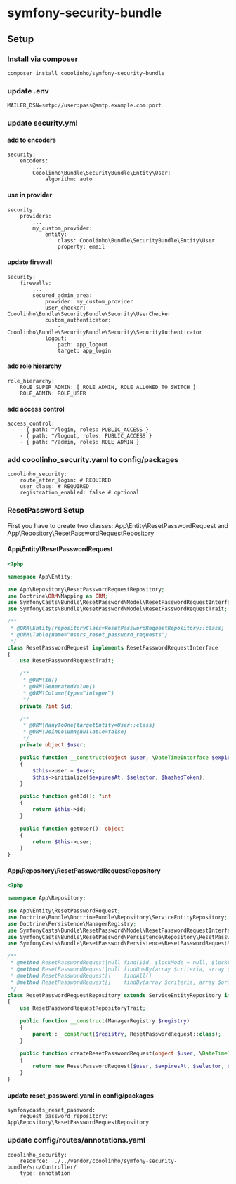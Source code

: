 # symfony-security-bundle

## Setup

### Install via composer

``
composer install cooolinho/symfony-security-bundle
``

### update .env

    MAILER_DSN=smtp://user:pass@smtp.example.com:port

### update security.yml

#### add to encoders

    security:
        encoders:
            ...
            Cooolinho\Bundle\SecurityBundle\Entity\User:
                algorithm: auto

#### use in provider

    security:
        providers:
            ...
            my_custom_provider:
                entity:
                    class: Cooolinho\Bundle\SecurityBundle\Entity\User
                    property: email

#### update firewall

    security:
        firewalls:
            ...
            secured_admin_area:
                provider: my_custom_provider
                user_checker: Cooolinho\Bundle\SecurityBundle\Security\UserChecker
                custom_authenticator:
                    - Cooolinho\Bundle\SecurityBundle\Security\SecurityAuthenticator
                logout:
                    path: app_logout
                    target: app_login

#### add role hierarchy

    role_hierarchy:
        ROLE_SUPER_ADMIN: [ ROLE_ADMIN, ROLE_ALLOWED_TO_SWITCH ]
        ROLE_ADMIN: ROLE_USER

#### add access control

    access_control:
        - { path: ^/login, roles: PUBLIC_ACCESS }
        - { path: ^/logout, roles: PUBLIC_ACCESS }
        - { path: ^/admin, roles: ROLE_ADMIN }

### add cooolinho_security.yaml to config/packages

    cooolinho_security:
        route_after_login: # REQUIRED
        user_class: # REQUIRED
        registration_enabled: false # optional

### ResetPassword Setup

First you have to create two classes: App\Entity\ResetPasswordRequest and App\Repository\ResetPasswordRequestRepository

#### App\Entity\ResetPasswordRequest

```php
<?php

namespace App\Entity;

use App\Repository\ResetPasswordRequestRepository;
use Doctrine\ORM\Mapping as ORM;
use SymfonyCasts\Bundle\ResetPassword\Model\ResetPasswordRequestInterface;
use SymfonyCasts\Bundle\ResetPassword\Model\ResetPasswordRequestTrait;

/**
 * @ORM\Entity(repositoryClass=ResetPasswordRequestRepository::class)
 * @ORM\Table(name="users_reset_password_requests")
 */
class ResetPasswordRequest implements ResetPasswordRequestInterface
{
    use ResetPasswordRequestTrait;

    /**
     * @ORM\Id()
     * @ORM\GeneratedValue()
     * @ORM\Column(type="integer")
     */
    private ?int $id;

    /**
     * @ORM\ManyToOne(targetEntity=User::class)
     * @ORM\JoinColumn(nullable=false)
     */
    private object $user;

    public function __construct(object $user, \DateTimeInterface $expiresAt, string $selector, string $hashedToken)
    {
        $this->user = $user;
        $this->initialize($expiresAt, $selector, $hashedToken);
    }

    public function getId(): ?int
    {
        return $this->id;
    }

    public function getUser(): object
    {
        return $this->user;
    }
}
```

#### App\Repository\ResetPasswordRequestRepository

```php
<?php

namespace App\Repository;

use App\Entity\ResetPasswordRequest;
use Doctrine\Bundle\DoctrineBundle\Repository\ServiceEntityRepository;
use Doctrine\Persistence\ManagerRegistry;
use SymfonyCasts\Bundle\ResetPassword\Model\ResetPasswordRequestInterface;
use SymfonyCasts\Bundle\ResetPassword\Persistence\Repository\ResetPasswordRequestRepositoryTrait;
use SymfonyCasts\Bundle\ResetPassword\Persistence\ResetPasswordRequestRepositoryInterface;

/**
 * @method ResetPasswordRequest|null find($id, $lockMode = null, $lockVersion = null)
 * @method ResetPasswordRequest|null findOneBy(array $criteria, array $orderBy = null)
 * @method ResetPasswordRequest[]    findAll()
 * @method ResetPasswordRequest[]    findBy(array $criteria, array $orderBy = null, $limit = null, $offset = null)
 */
class ResetPasswordRequestRepository extends ServiceEntityRepository implements ResetPasswordRequestRepositoryInterface
{
    use ResetPasswordRequestRepositoryTrait;

    public function __construct(ManagerRegistry $registry)
    {
        parent::__construct($registry, ResetPasswordRequest::class);
    }

    public function createResetPasswordRequest(object $user, \DateTimeInterface $expiresAt, string $selector, string $hashedToken): ResetPasswordRequestInterface
    {
        return new ResetPasswordRequest($user, $expiresAt, $selector, $hashedToken);
    }
}
```

#### update reset_password.yaml in config/packages

    symfonycasts_reset_password:
        request_password_repository: App\Repository\ResetPasswordRequestRepository

### update config/routes/annotations.yaml

    cooolinho_security:
        resource: ../../vendor/cooolinho/symfony-security-bundle/src/Controller/
        type: annotation
